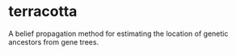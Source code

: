 # terracotta
A belief propagation method for estimating the location of genetic ancestors from gene trees.
